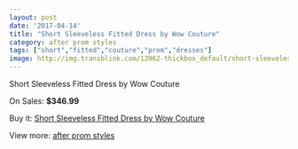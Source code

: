 ```yaml
---
layout: post
date: '2017-04-14'
title: "Short Sleeveless Fitted Dress by Wow Couture"
category: after prom styles
tags: ["short","fitted","couture","prom","dresses"]
image: http://img.transblink.com/13962-thickbox_default/short-sleeveless-fitted-dress-by-wow-couture.jpg
---
```

Short Sleeveless Fitted Dress by Wow Couture

On Sales: **$346.99**
<a href="https://www.transblink.com/en/after-prom-styles/4470-short-sleeveless-fitted-dress-by-wow-couture.html"><amp-img layout="responsive" width="600" height="600" src="//img.transblink.com/13962-thickbox_default/short-sleeveless-fitted-dress-by-wow-couture.jpg" alt="Short Sleeveless Fitted Dress by Wow Couture 0" /></a>
<a href="https://www.transblink.com/en/after-prom-styles/4470-short-sleeveless-fitted-dress-by-wow-couture.html"><amp-img layout="responsive" width="600" height="600" src="//img.transblink.com/13964-thickbox_default/short-sleeveless-fitted-dress-by-wow-couture.jpg" alt="Short Sleeveless Fitted Dress by Wow Couture 1" /></a>
<a href="https://www.transblink.com/en/after-prom-styles/4470-short-sleeveless-fitted-dress-by-wow-couture.html"><amp-img layout="responsive" width="600" height="600" src="//img.transblink.com/13963-thickbox_default/short-sleeveless-fitted-dress-by-wow-couture.jpg" alt="Short Sleeveless Fitted Dress by Wow Couture 2" /></a>

Buy it: [Short Sleeveless Fitted Dress by Wow Couture](https://www.transblink.com/en/after-prom-styles/4470-short-sleeveless-fitted-dress-by-wow-couture.html "Short Sleeveless Fitted Dress by Wow Couture")

View more: [after prom styles](https://www.transblink.com/en/55-after-prom-styles "after prom styles")